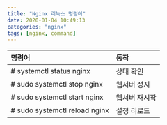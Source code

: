 ```yaml
---
title: "Nginx 리눅스 명령어"
date: 2020-01-04 10:49:13
categories: "nginx"
tags: [nginx, command]
---
```


| 명령어 | 동작 |
|:--------|:--------|
| # systemctl status nginx | 상태 확인 |
| # sudo systemctl stop nginx | 웹서버 정지 |
| # sudo systemctl start nginx | 웹서버 재시작 |
| # sudo systemctl reload nginx | 설정 리로드 |
